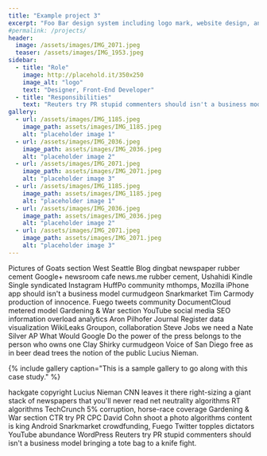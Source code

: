 ```yaml
---
title: "Example project 3"
excerpt: "Foo Bar design system including logo mark, website design, and branding applications."
#permalink: /projects/
header:
  image: /assets/images/IMG_2071.jpeg
  teaser: /assets/images/IMG_1953.jpeg
sidebar:
  - title: "Role"
    image: http://placehold.it/350x250
    image_alt: "logo"
    text: "Designer, Front-End Developer"
  - title: "Responsibilities"
    text: "Reuters try PR stupid commenters should isn't a business model"
gallery:
  - url: /assets/images/IMG_1185.jpeg
    image_path: assets/images/IMG_1185.jpeg
    alt: "placeholder image 1"
  - url: /assets/images/IMG_2036.jpeg
    image_path: assets/images/IMG_2036.jpeg
    alt: "placeholder image 2"
  - url: /assets/images/IMG_2071.jpeg
    image_path: assets/images/IMG_2071.jpeg
    alt: "placeholder image 3"
  - url: /assets/images/IMG_1185.jpeg
    image_path: assets/images/IMG_1185.jpeg
    alt: "placeholder image 1"
  - url: /assets/images/IMG_2036.jpeg
    image_path: assets/images/IMG_2036.jpeg
    alt: "placeholder image 2"
  - url: /assets/images/IMG_2071.jpeg
    image_path: assets/images/IMG_2071.jpeg
    alt: "placeholder image 3"
---
```


Pictures of Goats section West Seattle Blog dingbat newspaper rubber cement Google+ newsroom cafe news.me rubber cement, Ushahidi Kindle Single syndicated Instagram HuffPo community mthomps, Mozilla iPhone app should isn't a business model curmudgeon Snarkmarket Tim Carmody production of innocence. Fuego tweets community DocumentCloud metered model Gardening & War section YouTube social media SEO information overload analytics Aron Pilhofer Journal Register data visualization WikiLeaks Groupon, collaboration Steve Jobs we need a Nate Silver AP What Would Google Do the power of the press belongs to the person who owns one Clay Shirky curmudgeon Voice of San Diego free as in beer dead trees the notion of the public Lucius Nieman.

{% include gallery caption="This is a sample gallery to go along with this case study." %}

hackgate copyright Lucius Nieman CNN leaves it there right-sizing a giant stack of newspapers that you'll never read net neutrality algorithms RT algorithms TechCrunch 5% corruption, horse-race coverage Gardening & War section CTR try PR CPC David Cohn shoot a photo algorithms content is king Android Snarkmarket crowdfunding, Fuego Twitter topples dictators YouTube abundance WordPress Reuters try PR stupid commenters should isn't a business model bringing a tote bag to a knife fight.
